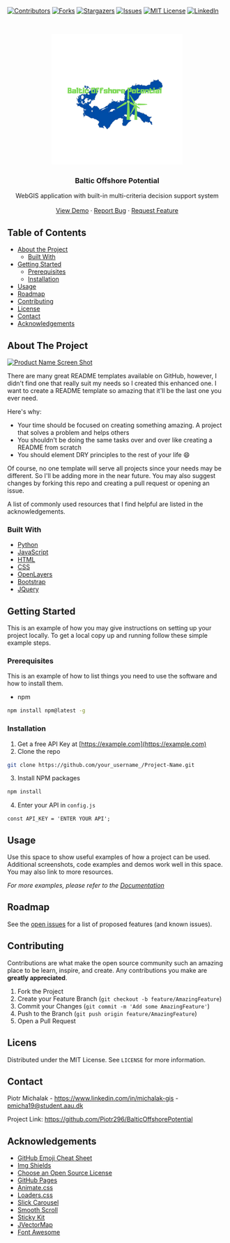 [![Contributors][contributors-shield]][contributors-url]
[![Forks][forks-shield]][forks-url]
[![Stargazers][stars-shield]][stars-url]
[![Issues][issues-shield]][issues-url]
[![MIT License][license-shield]][license-url]
[![LinkedIn][linkedin-shield]][linkedin-url]

<!-- PROJECT LOGO -->
<br />
<p align="center">
  <a href="https://github.com/Piotr296/BalticOffshorePotential">
    <img src="images/BOP.png" alt="Logo" width="300" height="300">
  </a>

  <h3 align="center">Baltic Offshore Potential</h3>

  <p align="center">
    WebGIS application with built-in multi-criteria decision support system
    <br />
    <br />
    <a href="https://baltic-offshore.herokuapp.com/">View Demo</a>
    ·
    <a href="https://github.com/Piotr296/BalticOffshorePotential/issues">Report Bug</a>
    ·
    <a href="https://github.com/Piotr296/BalticOffshorePotential/issues">Request Feature</a>
  </p>
</p>



<!-- TABLE OF CONTENTS -->
## Table of Contents

* [About the Project](#about-the-project)
  * [Built With](#built-with)
* [Getting Started](#getting-started)
  * [Prerequisites](#prerequisites)
  * [Installation](#installation)
* [Usage](#usage)
* [Roadmap](#roadmap)
* [Contributing](#contributing)
* [License](#license)
* [Contact](#contact)
* [Acknowledgements](#acknowledgements)



<!-- ABOUT THE PROJECT -->
## About The Project

[![Product Name Screen Shot][product-screenshot]](https://example.com)

There are many great README templates available on GitHub, however, I didn't find one that really suit my needs so I created this enhanced one. I want to create a README template so amazing that it'll be the last one you ever need.

Here's why:
* Your time should be focused on creating something amazing. A project that solves a problem and helps others
* You shouldn't be doing the same tasks over and over like creating a README from scratch
* You should element DRY principles to the rest of your life :smile:

Of course, no one template will serve all projects since your needs may be different. So I'll be adding more in the near future. You may also suggest changes by forking this repo and creating a pull request or opening an issue.

A list of commonly used resources that I find helpful are listed in the acknowledgements.

### Built With
* [Python](https://www.python.org)
* [JavaScript](https://www.javascript.com)
* [HTML](https://www.w3.org)
* [CSS](https://www.w3.org)
* [OpenLayers](https://openlayers.org/)
* [Bootstrap](https://getbootstrap.com)
* [JQuery](https://jquery.com)

<!-- GETTING STARTED -->
## Getting Started

This is an example of how you may give instructions on setting up your project locally.
To get a local copy up and running follow these simple example steps.

### Prerequisites

This is an example of how to list things you need to use the software and how to install them.
* npm
```sh
npm install npm@latest -g
```

### Installation

1. Get a free API Key at [https://example.com](https://example.com)
2. Clone the repo
```sh
git clone https://github.com/your_username_/Project-Name.git
```
3. Install NPM packages
```sh
npm install
```
4. Enter your API in `config.js`
```JS
const API_KEY = 'ENTER YOUR API';
```



<!-- USAGE EXAMPLES -->
## Usage

Use this space to show useful examples of how a project can be used. Additional screenshots, code examples and demos work well in this space. You may also link to more resources.

_For more examples, please refer to the [Documentation](https://example.com)_



<!-- ROADMAP -->
## Roadmap

See the [open issues](https://github.com/othneildrew/Best-README-Template/issues) for a list of proposed features (and known issues).



<!-- CONTRIBUTING -->
## Contributing

Contributions are what make the open source community such an amazing place to be learn, inspire, and create. Any contributions you make are **greatly appreciated**.

1. Fork the Project
2. Create your Feature Branch (`git checkout -b feature/AmazingFeature`)
3. Commit your Changes (`git commit -m 'Add some AmazingFeature'`)
4. Push to the Branch (`git push origin feature/AmazingFeature`)
5. Open a Pull Request



<!-- LICENSE -->
## Licens

Distributed under the MIT License. See `LICENSE` for more information.



<!-- CONTACT -->
## Contact
Piotr Michalak - https://www.linkedin.com/in/michalak-gis - pmicha19@student.aau.dk

Project Link: https://github.com/Piotr296/BalticOffshorePotential



<!-- ACKNOWLEDGEMENTS -->
## Acknowledgements
* [GitHub Emoji Cheat Sheet](https://www.webpagefx.com/tools/emoji-cheat-sheet)
* [Img Shields](https://shields.io)
* [Choose an Open Source License](https://choosealicense.com)
* [GitHub Pages](https://pages.github.com)
* [Animate.css](https://daneden.github.io/animate.css)
* [Loaders.css](https://connoratherton.com/loaders)
* [Slick Carousel](https://kenwheeler.github.io/slick)
* [Smooth Scroll](https://github.com/cferdinandi/smooth-scroll)
* [Sticky Kit](http://leafo.net/sticky-kit)
* [JVectorMap](http://jvectormap.com)
* [Font Awesome](https://fontawesome.com)





<!-- MARKDOWN LINKS & IMAGES -->
<!-- https://www.markdownguide.org/basic-syntax/#reference-style-links -->
[contributors-shield]: https://img.shields.io/github/contributors/Piotr296/BalticOffshorePotential
[contributors-url]: https://github.com/othneildrew/Best-README-Template/graphs/contributors
[forks-shield]: https://img.shields.io/github/forks/Piotr296/BalticOffshorePotential
[forks-url]: https://github.com/Piotr296/BalticOffshorePotential/network/members
[stars-shield]: https://img.shields.io/github/stars/Piotr296/BalticOffshorePotential
[stars-url]: https://github.com/Piotr296/BalticOffshorePotential/stargazers
[issues-shield]: https://img.shields.io/github/issues/Piotr296/BalticOffshorePotential
[issues-url]: https://github.com/Piotr296/BalticOffshorePotential/issues
[license-shield]: https://img.shields.io/github/license/Piotr296/BalticOffshorePotential
[license-url]: https://github.com/Piotr296/BalticOffshorePotential/blob/master/LICENSE.txt
[linkedin-shield]: https://img.shields.io/badge/-LinkedIn-black.svg?style=flat-square&logo=linkedin&colorB=555
[linkedin-url]: https://www.linkedin.com/in/michalak-gis/
[product-screenshot]: images/screenshot.png
